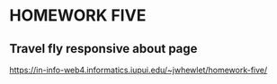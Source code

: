 # HOMEWORK FIVE
## Travel fly responsive about page

https://in-info-web4.informatics.iupui.edu/~jwhewlet/homework-five/